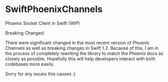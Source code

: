 SwiftPhoenixChannels
====================

Phoenix Socket Client in Swift (WIP)

Breaking Changes!

There were significant changed in the most recent version of Phoenix Channels as well as breaking changes in Swift 1.2. Because of this, I am in the process of completely rewriting the library to match the Phoenix docs as closely as possible. Hopefully this will help developers interact with both codebases more easily. 

Sorry for any issues this causes :)
